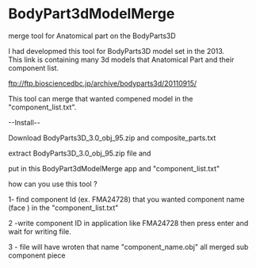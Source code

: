 # BodyPart3dModelMerge
merge tool for Anatomical part on the BodyParts3D 

I had developmed this tool for BodyParts3D model set in the 2013.  
This link is containing many 3d models that Anatomical Part and their component list.
  
ftp://ftp.biosciencedbc.jp/archive/bodyparts3d/20110915/

This tool  can merge that wanted compened model in the "component_list.txt".  

--Install--

Download   BodyParts3D_3.0_obj_95.zip   and  composite_parts.txt

extract   BodyParts3D_3.0_obj_95.zip file and 
   
   put in this BodyPart3dModelMerge app and "component_list.txt"

how can you use this tool ?  

      
 1- find component Id (ex. FMA24728)    that you  wanted component name  (face ) in the "component_list.txt" 
 
 2 -write  component ID in application like  FMA24728  then press enter and wait for writing file. 
 
 3 - file will have wroten that  name "component_name.obj" all merged sub component piece 
 
